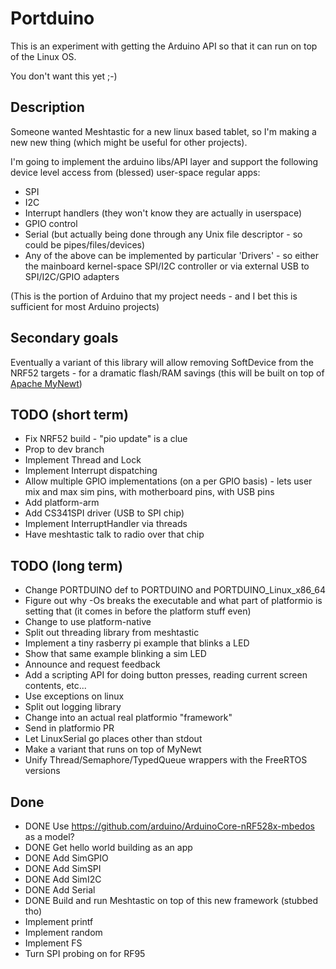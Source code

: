 # Portduino

This is an experiment with getting the Arduino API so that it can run on top of the Linux OS.

You don't want this yet ;-)

## Description

Someone wanted Meshtastic for a new linux based tablet, so I'm making a new new thing (which might be useful for other projects).

I'm going to implement the arduino libs/API layer and support the following device level access from (blessed) user-space regular apps:

- SPI
- I2C
- Interrupt handlers (they won't know they are actually in userspace)
- GPIO control
- Serial (but actually being done through any Unix file descriptor - so could be pipes/files/devices)
- Any of the above can be implemented by particular 'Drivers' - so either the mainboard kernel-space SPI/I2C controller or via external USB to SPI/I2C/GPIO adapters

(This is the portion of Arduino that my project needs - and I bet this is sufficient for most Arduino projects)

## Secondary goals

Eventually a variant of this library will allow removing SoftDevice from the NRF52 targets - for a dramatic flash/RAM savings (this will be built on top of [Apache MyNewt](https://mynewt.apache.org/))

## TODO (short term)

- Fix NRF52 build - "pio update" is a clue
- Prop to dev branch
- Implement Thread and Lock
- Implement Interrupt dispatching
- Allow multiple GPIO implementations (on a per GPIO basis) - lets user mix and max sim pins, with motherboard pins, with USB pins
- Add platform-arm
- Add CS341SPI driver (USB to SPI chip)
- Implement InterruptHandler via threads
- Have meshtastic talk to radio over that chip

## TODO (long term)

- Change PORTDUINO def to PORTDUINO and PORTDUINO_Linux_x86_64
- Figure out why -Os breaks the executable and what part of platformio is setting that (it comes in before the platform stuff even)
- Change to use platform-native
- Split out threading library from meshtastic
- Implement a tiny rasberry pi example that blinks a LED
- Show that same example blinking a sim LED
- Announce and request feedback
- Add a scripting API for doing button presses, reading current screen contents, etc...
- Use exceptions on linux
- Split out logging library
- Change into an actual real platformio "framework"
- Send in platformio PR
- Let LinuxSerial go places other than stdout
- Make a variant that runs on top of MyNewt
- Unify Thread/Semaphore/TypedQueue wrappers with the FreeRTOS versions

## Done

- DONE Use https://github.com/arduino/ArduinoCore-nRF528x-mbedos as a model?
- DONE Get hello world building as an app
- DONE Add SimGPIO
- DONE Add SimSPI
- DONE Add SimI2C
- DONE Add Serial
- DONE Build and run Meshtastic on top of this new framework (stubbed tho)
- Implement printf
- Implement random
- Implement FS
- Turn SPI probing on for RF95
